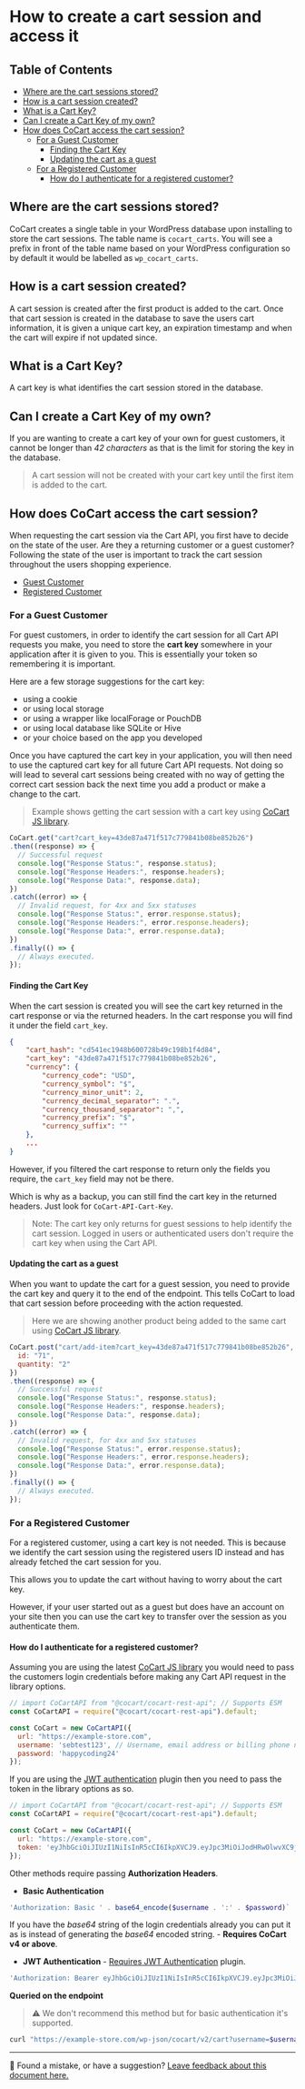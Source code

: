 # How to create a cart session and access it <!-- omit in toc -->

## Table of Contents <!-- omit in toc -->

- [Where are the cart sessions stored?](#where-are-the-cart-sessions-stored)
- [How is a cart session created?](#how-is-a-cart-session-created)
- [What is a Cart Key?](#what-is-a-cart-key)
- [Can I create a Cart Key of my own?](#can-i-create-a-cart-key-of-my-own)
- [How does CoCart access the cart session?](#how-does-cocart-access-the-cart-session)
  - [For a Guest Customer](#for-a-guest-customer)
    - [Finding the Cart Key](#finding-the-cart-key)
    - [Updating the cart as a guest](#updating-the-cart-as-a-guest)
  - [For a Registered Customer](#for-a-registered-customer)
    - [How do I authenticate for a registered customer?](#how-do-i-authenticate-for-a-registered-customer)

## Where are the cart sessions stored?

CoCart creates a single table in your WordPress database upon installing to store the cart sessions. The table name is `cocart_carts`. You will see a prefix in front of the table name based on your WordPress configuration so by default it would be labelled as `wp_cocart_carts`.

## How is a cart session created?

A cart session is created after the first product is added to the cart. Once that cart session is created in the database to save the users cart information, it is given a unique cart key, an expiration timestamp and when the cart will expire if not updated since.

## What is a Cart Key?

A cart key is what identifies the cart session stored in the database.

## Can I create a Cart Key of my own?

If you are wanting to create a cart key of your own for guest customers, it cannot be longer than _42 characters_ as that is the limit for storing the key in the database.

> A cart session will not be created with your cart key until the first item is added to the cart.

## How does CoCart access the cart session?

When requesting the cart session via the Cart API, you first have to decide on the state of the user. Are they a returning customer or a guest customer? Following the state of the user is important to track the cart session throughout the users shopping experience.

- [Guest Customer](#for-a-guest-customer)
- [Registered Customer](#for-a-registered-customer)

### For a Guest Customer

For guest customers, in order to identify the cart session for all Cart API requests you make, you need to store the **cart key** somewhere in your application after it is given to you. This is essentially your token so remembering it is important.

Here are a few storage suggestions for the cart key:

- using a cookie
- or using local storage
- or using a wrapper like localForage or PouchDB
- or using local database like SQLite or Hive
- or your choice based on the app you developed

Once you have captured the cart key in your application, you will then need to use the captured cart key for all future Cart API requests. Not doing so will lead to several cart sessions being created with no way of getting the correct cart session back the next time you add a product or make a change to the cart.

> Example shows getting the cart session with a cart key using [CoCart JS library](https://github.com/co-cart/cocart-js-lib).

```js
CoCart.get("cart?cart_key=43de87a471f517c779841b08be852b26")
.then((response) => {
  // Successful request
  console.log("Response Status:", response.status);
  console.log("Response Headers:", response.headers);
  console.log("Response Data:", response.data);
})
.catch((error) => {
  // Invalid request, for 4xx and 5xx statuses
  console.log("Response Status:", error.response.status);
  console.log("Response Headers:", error.response.headers);
  console.log("Response Data:", error.response.data);
})
.finally(() => {
  // Always executed.
});
```

#### Finding the Cart Key

When the cart session is created you will see the cart key returned in the cart response or via the returned headers. In the cart response you will find it under the field `cart_key`.

```json
{
    "cart_hash": "cd541ec1948b600728b49c198b1f4d84",
    "cart_key": "43de87a471f517c779841b08be852b26",
    "currency": {
        "currency_code": "USD",
        "currency_symbol": "$",
        "currency_minor_unit": 2,
        "currency_decimal_separator": ".",
        "currency_thousand_separator": ",",
        "currency_prefix": "$",
        "currency_suffix": ""
    },
    ...
}
```

However, if you filtered the cart response to return only the fields you require, the `cart_key` field may not be there.

Which is why as a backup, you can still find the cart key in the returned headers. Just look for `CoCart-API-Cart-Key`.

> Note: The cart key only returns for guest sessions to help identify the cart session. Logged in users or authenticated users don't require the cart key when using the Cart API.

#### Updating the cart as a guest

When you want to update the cart for a guest session, you need to provide the cart key and query it to the end of the endpoint. This tells CoCart to load that cart session before proceeding with the action requested.

> Here we are showing another product being added to the same cart using [CoCart JS library](https://github.com/co-cart/cocart-js-lib).

```js
CoCart.post("cart/add-item?cart_key=43de87a471f517c779841b08be852b26", {
  id: "71",
  quantity: "2"
})
.then((response) => {
  // Successful request
  console.log("Response Status:", response.status);
  console.log("Response Headers:", response.headers);
  console.log("Response Data:", response.data);
})
.catch((error) => {
  // Invalid request, for 4xx and 5xx statuses
  console.log("Response Status:", error.response.status);
  console.log("Response Headers:", error.response.headers);
  console.log("Response Data:", error.response.data);
})
.finally(() => {
  // Always executed.
});
```

### For a Registered Customer

For a registered customer, using a cart key is not needed. This is because we identify the cart session using the registered users ID instead and has already fetched the cart session for you.

This allows you to update the cart without having to worry about the cart key.

However, if your user started out as a guest but does have an account on your site then you can use the cart key to transfer over the session as you authenticate them.

#### How do I authenticate for a registered customer?

Assuming you are using the latest [CoCart JS library](https://github.com/co-cart/cocart-js-lib) you would need to pass the customers login credentials before making any Cart API request in the library options.

```js
// import CoCartAPI from "@cocart/cocart-rest-api"; // Supports ESM
const CoCartAPI = require("@cocart/cocart-rest-api").default;

const CoCart = new CoCartAPI({
  url: "https://example-store.com",
  username: 'sebtest123', // Username, email address or billing phone number
  password: 'happycoding24'
});
```

If you are using the [JWT authentication](#) plugin then you need to pass the token in the library options as so.

```js
// import CoCartAPI from "@cocart/cocart-rest-api"; // Supports ESM
const CoCartAPI = require("@cocart/cocart-rest-api").default;

const CoCart = new CoCartAPI({
  url: "https://example-store.com",
  token: 'eyJhbGciOiJIUzI1NiIsInR5cCI6IkpXVCJ9.eyJpc3MiOiJodHRwOlwvXC9jb2NhcnQtcGx1Z2luLXRydW5rLmxvY2FsIiwiaWF0IjoxNjc3ODg0ODQyLCJleHAiOjE2NzgwNTc2NDIsImRhdGEiOnsidXNlciI6eyJpZCI6MSwidXNlcm5hbWUiOiJzZWJhc3RpZW4iLCJwYXNzd29yZCI6ImRhcmtQYW5kYTI2TWF5In0sInNlY3JldF9rZXkiOiJ0aGlzaXN0aGV3YXkifX0.tGW-wGKIv_BnLz6rfQPMx3pvBKnxB9UwyT2IYK2BoKg'
});
```

Other methods require passing **Authorization Headers**.

- **Basic Authentication**

```php
'Authorization: Basic ' . base64_encode($username . ':' . $password)`
```

If you have the _base64_ string of the login credentials already you can put it as is instead of generating the _base64_ encoded string. - **Requires CoCart v4 or above**.

- **JWT Authentication** - [Requires JWT Authentication](#) plugin.

```php
'Authorization: Bearer eyJhbGciOiJIUzI1NiIsInR5cCI6IkpXVCJ9.eyJpc3MiOiJodHRwOlwvXC9jb2NhcnQtcGx1Z2luLXRydW5rLmxvY2FsIiwiaWF0IjoxNjc3ODg0ODQyLCJleHAiOjE2NzgwNTc2NDIsImRhdGEiOnsidXNlciI6eyJpZCI6MSwidXNlcm5hbWUiOiJzZWJhc3RpZW4iLCJwYXNzd29yZCI6ImRhcmtQYW5kYTI2TWF5In0sInNlY3JldF9rZXkiOiJ0aGlzaXN0aGV3YXkifX0.tGW-wGKIv_BnLz6rfQPMx3pvBKnxB9UwyT2IYK2BoKg'
```

**Queried on the endpoint**

> ⚠️ We don't recommend this method but for basic authentication it's supported.

```sh
curl "https://example-store.com/wp-json/cocart/v2/cart?username=$username&password=$password"
```

<!-- FEEDBACK -->

---

🐞 Found a mistake, or have a suggestion? [Leave feedback about this document here.](https://github.com/co-cart/co-cart/issues/new?assignees=&labels=type%3A+documentation&template=doc_feedback.md&title=Feedback+on+./docs/how-to-create-and-access-cart.md)

<!-- /FEEDBACK -->
